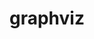 ---
title: "graphviz"
layout: cache
categories: [package, develop]
meta: {"versions": ["12.1.0"], "compilers": ["apple-clang@=15.0.0", "gcc@=10.2.1", "gcc@=10.5.0", "gcc@=11.4.0", "gcc@=13.3.0", "gcc@=7.5.0"], "oss": ["centos7", "rhel8", "ubuntu18.04", "ubuntu22.04", "ventura"], "platforms": ["darwin", "linux"], "targets": ["aarch64", "x86_64_v3"], "stacks": ["developer-tools-aarch64-linux-gnu", "developer-tools-darwin", "developer-tools-manylinux2014", "developer-tools-x86_64_v3-linux-gnu", "hep", "radiuss", "root"], "num_specs": 15, "num_specs_by_stack": {"root": 15, "developer-tools-darwin": 1, "developer-tools-manylinux2014": 1, "developer-tools-x86_64_v3-linux-gnu": 3, "developer-tools-aarch64-linux-gnu": 3, "radiuss": 3, "hep": 4}}
spec_details: [{"hash": "2x4oxo3lwtcrqozkhcwrgzogjumzo262", "compiler": "apple-clang@=15.0.0", "versions": ["12.1.0"], "os": "ventura", "platform": "darwin", "target": "aarch64", "variants": ["build_system=autotools", "~doc", "~expat", "~ghostscript", "~gtkplus", "~gts", "~java", "~libgd", "~pangocairo", "~poppler", "~qt", "+quartz", "~x"], "stacks": ["root", "developer-tools-darwin"], "size": "-", "tarball": "https://binaries.spack.io/develop/build_cache/darwin-ventura-aarch64/apple-clang-15.0.0/graphviz-12.1.0/darwin-ventura-aarch64-apple-clang-15.0.0-graphviz-12.1.0-2x4oxo3lwtcrqozkhcwrgzogjumzo262.spack"}, {"hash": "5dxvz4idwx4srzy5vus5a4d7sktehnpx", "compiler": "gcc@=10.2.1", "versions": ["12.1.0"], "os": "centos7", "platform": "linux", "target": "x86_64_v3", "variants": ["build_system=autotools", "~doc", "~expat", "~ghostscript", "~gtkplus", "~gts", "~java", "~libgd", "~pangocairo", "~poppler", "~qt", "~quartz", "~x"], "stacks": ["root", "developer-tools-manylinux2014"], "size": "-", "tarball": "https://binaries.spack.io/develop/build_cache/linux-centos7-x86_64_v3/gcc-10.2.1/graphviz-12.1.0/linux-centos7-x86_64_v3-gcc-10.2.1-graphviz-12.1.0-5dxvz4idwx4srzy5vus5a4d7sktehnpx.spack"}, {"hash": "husrsaxwghul2czrjg7ksl3rumjfib2y", "compiler": "gcc@=10.5.0", "versions": ["12.1.0"], "os": "centos7", "platform": "linux", "target": "x86_64_v3", "variants": ["build_system=autotools", "~doc", "~expat", "~ghostscript", "~gtkplus", "~gts", "~java", "~libgd", "~pangocairo", "~poppler", "~qt", "~quartz", "~x"], "stacks": ["root", "developer-tools-x86_64_v3-linux-gnu"], "size": "-", "tarball": "https://binaries.spack.io/develop/build_cache/linux-centos7-x86_64_v3/gcc-10.5.0/graphviz-12.1.0/linux-centos7-x86_64_v3-gcc-10.5.0-graphviz-12.1.0-husrsaxwghul2czrjg7ksl3rumjfib2y.spack"}, {"hash": "x5a37hrxvklmirrhedlstubeooumiixv", "compiler": "gcc@=10.5.0", "versions": ["12.1.0"], "os": "centos7", "platform": "linux", "target": "x86_64_v3", "variants": ["build_system=autotools", "~doc", "~expat", "~ghostscript", "~gtkplus", "~gts", "~java", "~libgd", "~pangocairo", "~poppler", "~qt", "~quartz", "~x"], "stacks": ["root", "developer-tools-x86_64_v3-linux-gnu"], "size": "-", "tarball": "https://binaries.spack.io/develop/build_cache/linux-centos7-x86_64_v3/gcc-10.5.0/graphviz-12.1.0/linux-centos7-x86_64_v3-gcc-10.5.0-graphviz-12.1.0-x5a37hrxvklmirrhedlstubeooumiixv.spack"}, {"hash": "xujemufq5godg473w4zgj6marnpc3bkd", "compiler": "gcc@=10.5.0", "versions": ["12.1.0"], "os": "centos7", "platform": "linux", "target": "x86_64_v3", "variants": ["build_system=autotools", "~doc", "~expat", "~ghostscript", "~gtkplus", "~gts", "~java", "~libgd", "~pangocairo", "~poppler", "~qt", "~quartz", "~x"], "stacks": ["root", "developer-tools-x86_64_v3-linux-gnu"], "size": "-", "tarball": "https://binaries.spack.io/develop/build_cache/linux-centos7-x86_64_v3/gcc-10.5.0/graphviz-12.1.0/linux-centos7-x86_64_v3-gcc-10.5.0-graphviz-12.1.0-xujemufq5godg473w4zgj6marnpc3bkd.spack"}, {"hash": "lq5h7icqaykkzj4wn2lt43q77dpeipd5", "compiler": "gcc@=13.3.0", "versions": ["12.1.0"], "os": "rhel8", "platform": "linux", "target": "aarch64", "variants": ["build_system=autotools", "~doc", "~expat", "~ghostscript", "~gtkplus", "~gts", "~java", "~libgd", "~pangocairo", "~poppler", "~qt", "~quartz", "~x"], "stacks": ["root", "developer-tools-aarch64-linux-gnu"], "size": "-", "tarball": "https://binaries.spack.io/develop/build_cache/linux-rhel8-aarch64/gcc-13.3.0/graphviz-12.1.0/linux-rhel8-aarch64-gcc-13.3.0-graphviz-12.1.0-lq5h7icqaykkzj4wn2lt43q77dpeipd5.spack"}, {"hash": "nojuaeseuuxw57fbeqblmstzex6s5cjy", "compiler": "gcc@=13.3.0", "versions": ["12.1.0"], "os": "rhel8", "platform": "linux", "target": "aarch64", "variants": ["build_system=autotools", "~doc", "~expat", "~ghostscript", "~gtkplus", "~gts", "~java", "~libgd", "~pangocairo", "~poppler", "~qt", "~quartz", "~x"], "stacks": ["root", "developer-tools-aarch64-linux-gnu"], "size": "-", "tarball": "https://binaries.spack.io/develop/build_cache/linux-rhel8-aarch64/gcc-13.3.0/graphviz-12.1.0/linux-rhel8-aarch64-gcc-13.3.0-graphviz-12.1.0-nojuaeseuuxw57fbeqblmstzex6s5cjy.spack"}, {"hash": "qjrfem54c46tqw7da3yydguxvonkdsvv", "compiler": "gcc@=13.3.0", "versions": ["12.1.0"], "os": "rhel8", "platform": "linux", "target": "aarch64", "variants": ["build_system=autotools", "~doc", "~expat", "~ghostscript", "~gtkplus", "~gts", "~java", "~libgd", "~pangocairo", "~poppler", "~qt", "~quartz", "~x"], "stacks": ["root", "developer-tools-aarch64-linux-gnu"], "size": "-", "tarball": "https://binaries.spack.io/develop/build_cache/linux-rhel8-aarch64/gcc-13.3.0/graphviz-12.1.0/linux-rhel8-aarch64-gcc-13.3.0-graphviz-12.1.0-qjrfem54c46tqw7da3yydguxvonkdsvv.spack"}, {"hash": "jeke47cd6hri6bc6e4fn4thewxj5ge7z", "compiler": "gcc@=7.5.0", "versions": ["12.1.0"], "os": "ubuntu18.04", "platform": "linux", "target": "x86_64_v3", "variants": ["build_system=autotools", "~doc", "~expat", "~ghostscript", "~gtkplus", "~gts", "~java", "~libgd", "~pangocairo", "~poppler", "~qt", "~quartz", "~x"], "stacks": ["root", "radiuss"], "size": "-", "tarball": "https://binaries.spack.io/develop/build_cache/linux-ubuntu18.04-x86_64_v3/gcc-7.5.0/graphviz-12.1.0/linux-ubuntu18.04-x86_64_v3-gcc-7.5.0-graphviz-12.1.0-jeke47cd6hri6bc6e4fn4thewxj5ge7z.spack"}, {"hash": "jqvmcyk47hvnydren3qli35tr5bye4m3", "compiler": "gcc@=7.5.0", "versions": ["12.1.0"], "os": "ubuntu18.04", "platform": "linux", "target": "x86_64_v3", "variants": ["build_system=autotools", "~doc", "~expat", "~ghostscript", "~gtkplus", "~gts", "~java", "~libgd", "~pangocairo", "~poppler", "~qt", "~quartz", "~x"], "stacks": ["root", "radiuss"], "size": "-", "tarball": "https://binaries.spack.io/develop/build_cache/linux-ubuntu18.04-x86_64_v3/gcc-7.5.0/graphviz-12.1.0/linux-ubuntu18.04-x86_64_v3-gcc-7.5.0-graphviz-12.1.0-jqvmcyk47hvnydren3qli35tr5bye4m3.spack"}, {"hash": "ri3im3bsse5yhmckbme2hsylk73jtu4x", "compiler": "gcc@=7.5.0", "versions": ["12.1.0"], "os": "ubuntu18.04", "platform": "linux", "target": "x86_64_v3", "variants": ["build_system=autotools", "~doc", "~expat", "~ghostscript", "~gtkplus", "~gts", "~java", "~libgd", "~pangocairo", "~poppler", "~qt", "~quartz", "~x"], "stacks": ["root", "radiuss"], "size": "-", "tarball": "https://binaries.spack.io/develop/build_cache/linux-ubuntu18.04-x86_64_v3/gcc-7.5.0/graphviz-12.1.0/linux-ubuntu18.04-x86_64_v3-gcc-7.5.0-graphviz-12.1.0-ri3im3bsse5yhmckbme2hsylk73jtu4x.spack"}, {"hash": "fon5fgaxmjmxyuodkmyqcbw5mb3oiexl", "compiler": "gcc@=11.4.0", "versions": ["12.1.0"], "os": "ubuntu22.04", "platform": "linux", "target": "x86_64_v3", "variants": ["build_system=autotools", "~doc", "~expat", "~ghostscript", "~gtkplus", "~gts", "~java", "~libgd", "~pangocairo", "~poppler", "~qt", "~quartz", "~x"], "stacks": ["hep", "root"], "size": "-", "tarball": "https://binaries.spack.io/develop/build_cache/linux-ubuntu22.04-x86_64_v3/gcc-11.4.0/graphviz-12.1.0/linux-ubuntu22.04-x86_64_v3-gcc-11.4.0-graphviz-12.1.0-fon5fgaxmjmxyuodkmyqcbw5mb3oiexl.spack"}, {"hash": "yxnhxudktyci7piusqxtissc2cfahnry", "compiler": "gcc@=11.4.0", "versions": ["12.1.0"], "os": "ubuntu22.04", "platform": "linux", "target": "x86_64_v3", "variants": ["build_system=autotools", "~doc", "~expat", "~ghostscript", "~gtkplus", "~gts", "~java", "~libgd", "~pangocairo", "~poppler", "~qt", "~quartz", "~x"], "stacks": ["hep", "root"], "size": "-", "tarball": "https://binaries.spack.io/develop/build_cache/linux-ubuntu22.04-x86_64_v3/gcc-11.4.0/graphviz-12.1.0/linux-ubuntu22.04-x86_64_v3-gcc-11.4.0-graphviz-12.1.0-yxnhxudktyci7piusqxtissc2cfahnry.spack"}, {"hash": "4ir6gtb2jumdbj54jmeqnmd2snllz36j", "compiler": "gcc@=11.4.0", "versions": ["12.1.0"], "os": "ubuntu22.04", "platform": "linux", "target": "x86_64_v3", "variants": ["build_system=autotools", "~doc", "~expat", "~ghostscript", "~gtkplus", "~gts", "~java", "~libgd", "~pangocairo", "~poppler", "~qt", "~quartz", "~x"], "stacks": ["hep", "root"], "size": "-", "tarball": "https://binaries.spack.io/develop/build_cache/linux-ubuntu22.04-x86_64_v3/gcc-11.4.0/graphviz-12.1.0/linux-ubuntu22.04-x86_64_v3-gcc-11.4.0-graphviz-12.1.0-4ir6gtb2jumdbj54jmeqnmd2snllz36j.spack"}, {"hash": "f34sjp7vl3hyrim7qgrnf5l3sfsh2vai", "compiler": "gcc@=11.4.0", "versions": ["12.1.0"], "os": "ubuntu22.04", "platform": "linux", "target": "x86_64_v3", "variants": ["build_system=autotools", "~doc", "~expat", "~ghostscript", "~gtkplus", "~gts", "~java", "~libgd", "~pangocairo", "~poppler", "~qt", "~quartz", "~x"], "stacks": ["hep", "root"], "size": "-", "tarball": "https://binaries.spack.io/develop/build_cache/linux-ubuntu22.04-x86_64_v3/gcc-11.4.0/graphviz-12.1.0/linux-ubuntu22.04-x86_64_v3-gcc-11.4.0-graphviz-12.1.0-f34sjp7vl3hyrim7qgrnf5l3sfsh2vai.spack"}]
---